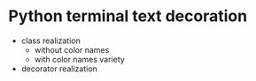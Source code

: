 # Python terminal text decoration
- class realization
  - without color names
  - with color names variety
- decorator realization 